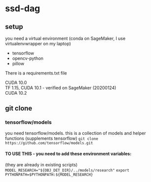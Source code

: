 # ssd-dag

## setup

you need a virtual environment (conda on SageMaker, I use virtualenvwrapper on my laptop)

- tensorflow
- opencv-python
- pillow

There is a requirements.txt file

CUDA 10.0  
TF 1.15, CUDA 10.1 - verified on SageMaker  (20200124)  
CUDA 10.2  


## git clone

### tensorflow/models

you need tensorflow/models.  this is a collection of models and helper functions (supplements tensorflow) 
`git clone https://github.com/tensorflow/models.git`

#### TO USE THIS - you need to add these environment variables:

(they are already in existing scripts)   
`MODEL_RESEARCH="${OBJ_DET_DIR}/../models/research"`
`export PYTHONPATH=$PYTHONPATH:${MODEL_RESEARCH}`
